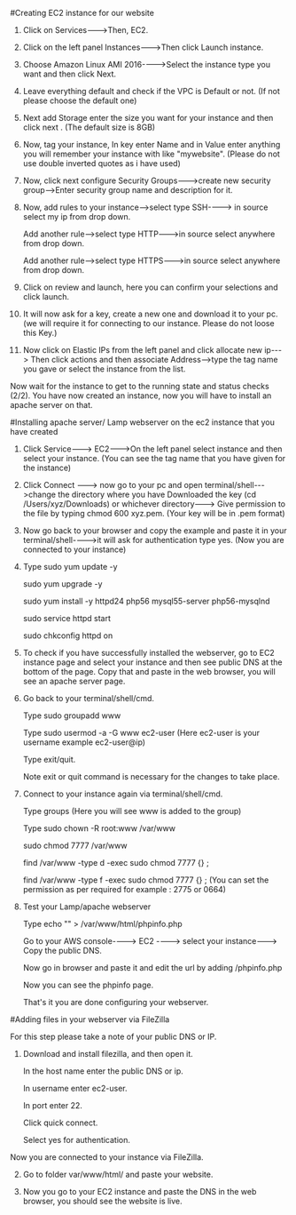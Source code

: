 #Creating EC2 instance for our website


1. Click on Services--->Then, EC2.

2. Click on the left panel Instances--->Then click Launch instance.

3. Choose Amazon Linux AMI 2016---->Select the instance type you want and then click Next.

4. Leave everything default and check if the VPC is Default or not.
(If not please choose the default one)

5. Next add Storage enter the size you want for your instance and then click next .
(The default size is 8GB)

6. Now, tag your instance, In key enter Name and in Value enter anything you will remember your instance with like "mywebsite".
(Please do not use double inverted quotes as i have used)

7. Now, click next configure Security Groups--->create new security group-->Enter security group name and description for it.

8. Now, add rules to your instance-->select type SSH----> in source select my ip from drop down.
   
   Add another rule-->select type HTTP--->in source select anywhere from drop down.
   
   Add another rule-->select type HTTPS--->in source select anywhere from drop down.

9. Click on review and launch, here you can confirm your selections and click launch.

10. It will now ask for a key, create a new one and download it to your pc.
(we will require it for connecting to our instance. Please do not loose this Key.)

11. Now click on Elastic IPs from the left panel and click allocate new ip---> Then click actions and then associate Address-->type the tag name you gave or select the instance from the list.


Now wait for the instance to get to the running state and status checks (2/2).
You have now created an instance, now you will have to install an apache server on that.


#Installing apache server/ Lamp webserver on the ec2 instance that you have created


1. Click Service---> EC2--->On the left panel select instance and then select your instance.
(You can see the tag name that you have given for the instance)

2. Click Connect ---> now go to your pc and open terminal/shell--->change the directory where you have Downloaded the key (cd /Users/xyz/Downloads) or whichever directory---> Give permission to the file by typing chmod 600 xyz.pem.
(Your key will be in .pem format)

3. Now go back to your browser and copy the example and paste it in your terminal/shell---->it will ask for authentication type yes.
(Now you are connected to your instance)

4. Type sudo yum update -y

    sudo yum upgrade -y
   
    sudo yum install -y httpd24 php56 mysql55-server php56-mysqlnd
   
    sudo service httpd start
   
    sudo chkconfig httpd on

5. To check if you have successfully installed the webserver, go to EC2 instance page and select your instance and then see public DNS at the bottom of the page.
    Copy that and paste in the web browser, you will see an apache server page.

6. Go back to your terminal/shell/cmd.
   
   Type sudo groupadd www
   
   Type sudo usermod -a -G www ec2-user
   (Here ec2-user is your username example ec2-user@ip)
   
   Type exit/quit.
   
   Note exit or quit command is necessary for the changes to take place.

7. Connect to your instance again via terminal/shell/cmd.
    
   Type groups
   (Here you will see www is added to the group)
    
   Type sudo chown -R root:www /var/www
    
   sudo chmod 7777 /var/www
    
   find /var/www -type d -exec sudo chmod 7777 {} \;
    
   find /var/www -type f -exec sudo chmod 7777 {} \;
   (You can set the permission as per required for example : 2775 or 0664)

8. Test your Lamp/apache webserver
    
   Type echo "<?php phpinfo(); ?>" > /var/www/html/phpinfo.php
   
   Go to your AWS console----> EC2 ----> select your instance---> Copy the public DNS.
   
   Now go in browser and paste it and edit the url by adding /phpinfo.php
   
   Now you can see the phpinfo page.
   
   That's it you are done configuring your webserver.


#Adding files in your webserver via FileZilla


For this step please take a note of your public DNS or IP.

1. Download and install filezilla, and then open it.
      
   In the host name enter the public DNS or ip.
      
   In username enter ec2-user.
      
   In port enter 22.
      
   Click quick connect.
      
   Select yes for authentication.


Now you are connected to your instance via FileZilla.


2. Go to folder var/www/html/ and paste your website.

3. Now you go to your EC2 instance and paste the DNS in the web browser, you should see the website is live.
